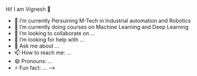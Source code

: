 Hi! I am Vignesh 👋

- 🔭 I’m currently Persuining M-Tech in Industrial automation and Robotics 
- 🌱 I’m currently doing courses on Machine Learning and Deep Learning
- 👯 I’m looking to collaborate on ...
- 🤔 I’m looking for help with ...
- 💬 Ask me about ...
- 📫 How to reach me: ...
- 😄 Pronouns: ...
- ⚡ Fun fact: ...
-->
